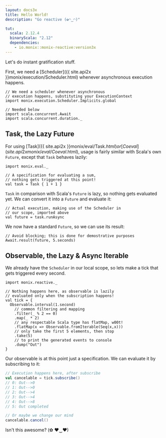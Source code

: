 ```yaml
---
layout: docs3x
title: Hello World!
description: "Go reactive (✿◠‿◠)"

tut:
  scala: 2.12.4
  binaryScala: "2.12"
  dependencies:
    - io.monix::monix-reactive:version3x
---
```


Let's do instant gratification stuff.

First, we need a [Scheduler]({{ site.api2x }}monix/execution/Scheduler.html)
whenever asynchronous execution happens.

```tut:silent
// We need a scheduler whenever asynchronous
// execution happens, substituting your ExecutionContext
import monix.execution.Scheduler.Implicits.global

// Needed below
import scala.concurrent.Await
import scala.concurrent.duration._
```

## Task, the Lazy Future

For using [Task]({{ site.api2x }}monix/eval/Task$.html) or
[Coeval]({{ site.api2x }}monix/eval/Coeval$.html), usage is
fairly similar with Scala's own `Future`, except that
`Task` behaves lazily:

```tut:silent
import monix.eval._

// A specification for evaluating a sum,
// nothing gets triggered at this point!
val task = Task { 1 + 1 }
```

`Task` in comparison with Scala's `Future` is lazy,
so nothing gets evaluated yet. We can convert it into
a `Future` and evaluate it:

```tut:book
// Actual execution, making use of the Scheduler in
// our scope, imported above
val future = task.runAsync
```

We now have a standard `Future`, so we can use its result:

```tut:book
// Avoid blocking; this is done for demostrative purposes
Await.result(future, 5.seconds)
```

## Observable, the Lazy & Async Iterable

We already have the `Scheduler` in our local scope,
so lets make a tick that gets triggered every second.

```tut:silent
import monix.reactive._

// Nothing happens here, as observable is lazily
// evaluated only when the subscription happens!
val tick = {
  Observable.interval(1.second)
    // common filtering and mapping
    .filter(_ % 2 == 0)
    .map(_ * 2)
    // any respectable Scala type has flatMap, w00t!
    .flatMap(x => Observable.fromIterable(Seq(x,x)))
    // only take the first 5 elements, then stop
    .take(5)
    // to print the generated events to console
    .dump("Out")
}
```

Our observable is at this point just a specification. We can evaluate
it by subscribing to it:

```scala
// Execution happens here, after subscribe
val cancelable = tick.subscribe()
// 0: Out-->0
// 1: Out-->0
// 2: Out-->4
// 3: Out-->4
// 4: Out-->8
// 5: Out completed

// Or maybe we change our mind
cancelable.cancel()
```

Isn't this awesome? (✿ ♥‿♥)

